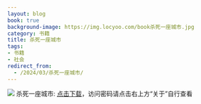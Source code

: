 ```yaml
---
layout: blog
book: true
background-image: https://img.locyoo.com/book杀死一座城市.jpg
category: 书籍
title: 杀死一座城市
tags:
- 书籍
- 社会
redirect_from:
  - /2024/03/杀死一座城市/
---
```

![](https://img.locyoo.com/book杀死一座城市.jpg)
杀死一座城市: <a name = "ref1" href="https://url18.ctfile.com/f/50983618-1375543024-1fa7b2?p=3619">点击下载</a>，访问密码请点击右上方“关于”自行查看